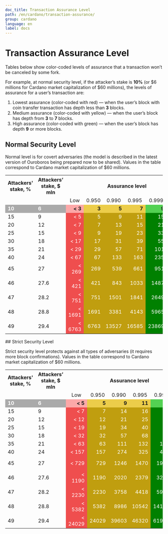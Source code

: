 ```yaml
---
doc_title: Transaction Assurance Level
path: /en/cardano/transaction-assurance/
group: cardano
language: en
label: docs
---
```

<!-- Reviewed at a6a1cdf72c7e167a13f500c0679c01fe4cfa0ca8 -->

<style>
.full-width {
    width: 100%;
}

.r {
    color: white;
    background-color: #ef4e4e;
    text-align: right;
    font-weight: 400;
}

.y {
    color: white;
    background-color: #c09e0f;
    text-align: right;
    font-weight: 400;
}

.g {
    color: white;
    background-color: green;
    text-align: right;
    font-weight: 400;
}

.gr {
    color: white;
    background-color: #aaa;
    font-weight: 700;
}

.rd {
    background-color: #fca8a8;
    text-align: right;
    font-weight: 700;
}

.yd {
    background-color: #eccd4a;
    text-align: right;
    font-weight: 700;
}

.gd {
    background-color: #53d153;
    text-align: right;
    font-weight: 700;
}

.center {
    text-align: center;
}

.pct25 {
    width: 25%;
}
</style>
# Transaction Assurance Level

Tables below show color-coded levels of assurance that a transaction won’t be
canceled by some fork.

For example, at normal security level, if the attacker’s stake is **10%** (or $6
millions for Cardano market capitalization of $60 millions), the levels of
assurance for a user’s transaction are:

1.  Lowest assurance (color-coded with red) — when the user’s block with coin
    transfer transaction has depth less than **3** blocks.
2.  Medium assurance (color-coded with yellow) — when the user’s block has depth
    from **3** to **7** blocks.
3.  High assurance (color-coded with green) — when the user’s block has depth
    **9** or more blocks.
<!-- end -->
## Normal Security Level

Normal level is for covert adversaries (the model is described in the latest
version of Ouroboros being prepared now to be shared). Values in the table
correspond to Cardano market capitalization of $60 millions.

<table class="full-width">
<tr>
    <th class="center">             Attackers' stake, %</th>
    <th class="center pct25">       Attackers’ stake, $ mln </th> 
    <th colspan="6" class="center"> Assurance level         </th>

</tr>
<tr class="center">
    <td></td>
    <td></td>
    <td> Low    </td>
    <td> 0.950  </td>
    <td> 0.990  </td>
    <td> 0.995  </td>
    <td> 0.999  </td>
    <td> High   </td>

</tr>
<tr>
    <td class="gr"> 10          </td>
    <td class="gr"> 6           </td>
    <td class="rd"> &lt; 3      </td>
    <td class="yd"> 3           </td>
    <td class="yd"> 5           </td>
    <td class="yd"> 7           </td>
    <td class="gd"> 9           </td>
    <td class="gd"> 9 &lt;      </td>

</tr>
<tr>
    <td>            15          </td>
    <td>            9           </td>
    <td class="r">  &lt; 5      </td>
    <td class="y">  5           </td>
    <td class="y">  9           </td>
    <td class="y">  11          </td>
    <td class="g">  15          </td>
    <td class="g">  15 &lt;     </td>

</tr>
<tr>
    <td>            20          </td>
    <td>            12          </td>
    <td class="r">  &lt; 7      </td>
    <td class="y">  7           </td>
    <td class="y">  13          </td>
    <td class="y">  15          </td>
    <td class="g">  21          </td>
    <td class="g">  21 &lt;     </td>

</tr>
<tr>
    <td>            25          </td>
    <td>            15          </td>
    <td class="r">  &lt; 9      </td>
    <td class="y">  9           </td>
    <td class="y">  19          </td>
    <td class="y">  23          </td>
    <td class="g">  33          </td>
    <td class="g">  33 &lt;     </td>

</tr>
<tr>
    <td>            30          </td>
    <td>            18          </td>
    <td class="r">  &lt; 17     </td>
    <td class="y">  17          </td>
    <td class="y">  31          </td>
    <td class="y">  39          </td>
    <td class="g">  55          </td>
    <td class="g">  55 &lt;     </td>

</tr>
<tr>
    <td>            35          </td>
    <td>            21          </td>
    <td class="r">  &lt; 29     </td>
    <td class="y">  29          </td>
    <td class="y">  57          </td>
    <td class="y">  71          </td>
    <td class="g">  101         </td>
    <td class="g">  101 &lt;    </td>

</tr>
<tr>
    <td>            40          </td>
    <td>            24          </td>
    <td class="r">  &lt; 67     </td>
    <td class="y">  67          </td>
    <td class="y">  133         </td>
    <td class="y">  163         </td>
    <td class="g">  235         </td>
    <td class="g">  235 &lt;    </td>

</tr>
<tr>
    <td>            45          </td>
    <td>            27          </td>
    <td class="r">  &lt; 269    </td>
    <td class="y">  269         </td>
    <td class="y">  539         </td>
    <td class="y">  661         </td>
    <td class="g">  951         </td>
    <td class="g">  951 &lt;    </td>

</tr>
<tr>
    <td>            46          </td>
    <td>            27.6        </td>
    <td class="r">  &lt; 421    </td>
    <td class="y">  421         </td>
    <td class="y">  843         </td>
    <td class="y">  1033        </td>
    <td class="g">  1487        </td>
    <td class="g">  1487 &lt;   </td>

</tr>
<tr>
    <td>            47          </td>
    <td>            28.2        </td>
    <td class="r">  &lt; 751    </td>
    <td class="y">  751         </td>
    <td class="y">  1501        </td>
    <td class="y">  1841        </td>
    <td class="g">  2649        </td>
    <td class="g">  2649 &lt;   </td>

</tr>
<tr>
    <td>            48          </td>
    <td>            28.8        </td>
    <td class="r">  &lt; 1691   </td>
    <td class="y">  1691        </td>
    <td class="y">  3381        </td>
    <td class="y">  4143        </td>
    <td class="g">  5965        </td>
    <td class="g">  5965 &lt;   </td>

</tr>
<tr>
    <td>            49          </td>
    <td>            29.4        </td>
    <td class="r">  &lt; 6763   </td>
    <td class="y">  6763        </td>
    <td class="y">  13527       </td>
    <td class="y">  16585       </td>
    <td class="g">  23869       </td>
    <td class="g">  23869 &lt;  </td>

</tr>
</table>
## Strict Security Level

Strict security level protects against all types of adversaries (it requires
more block confirmations). Values in the table correspond to Cardano market
capitalization of $60 millions.

<table class="full-width">
<tr>
    <th class="center">             Attackers' stake, %</th>
    <th class="center pct25">       Attackers’ stake, $ mln </th> 
    <th colspan="6" class="center"> Assurance level         </th>

</tr>
<tr class="center">
    <td></td>
    <td></td>
    <td> Low    </td>
    <td> 0.950  </td>
    <td> 0.990  </td>
    <td> 0.995  </td>
    <td> 0.999  </td>
    <td> High   </td>

</tr>
<tr>
    <td class="gr"> 10          </td>
    <td class="gr"> 6           </td>
    <td class="rd"> &lt; 5      </td>
    <td class="yd"> 5           </td>
    <td class="yd"> 9           </td>
    <td class="yd"> 11          </td>
    <td class="gd"> 15          </td>
    <td class="gd"> 15 &lt;     </td>

</tr>
<tr>
    <td>            15          </td>
    <td>            9           </td>
    <td class="r">  &lt; 7      </td>
    <td class="y">  7           </td>
    <td class="y">  14          </td>
    <td class="y">  16          </td>
    <td class="g">  23          </td>
    <td class="g">  23 &lt;     </td>

</tr>
<tr>
    <td>            20          </td>
    <td>            12          </td>
    <td class="r">  &lt; 12     </td>
    <td class="y">  12          </td>
    <td class="y">  21          </td>
    <td class="y">  25          </td>
    <td class="g">  35          </td>
    <td class="g">  35 &lt;     </td>

</tr>
<tr>
    <td>            25          </td>
    <td>            15          </td>
    <td class="r">  &lt; 19     </td>
    <td class="y">  19          </td>
    <td class="y">  34          </td>
    <td class="y">  40          </td>
    <td class="g">  55          </td>
    <td class="g">  55 &lt;     </td>

</tr>
<tr>
    <td>            30          </td>
    <td>            18          </td>
    <td class="r">  &lt; 32     </td>
    <td class="y">  32          </td>
    <td class="y">  57          </td>
    <td class="y">  68          </td>
    <td class="g">  94          </td>
    <td class="g">  94 &lt;     </td>

</tr>
<tr>
    <td>            35          </td>
    <td>            21          </td>
    <td class="r">  &lt; 63     </td>
    <td class="y">  63          </td>
    <td class="y">  111         </td>
    <td class="y">  132         </td>
    <td class="g">  181         </td>
    <td class="g">  181 &lt;    </td>

</tr>
<tr>
    <td>            40          </td>
    <td>            24          </td>
    <td class="r">  &lt; 157    </td>
    <td class="y">  157         </td>
    <td class="y">  274         </td>
    <td class="y">  325         </td>
    <td class="g">  443         </td>
    <td class="g">  443 &lt;    </td>

</tr>
<tr>
    <td>            45          </td>
    <td>            27          </td>
    <td class="r">  &lt; 729    </td>
    <td class="y">  729         </td>
    <td class="y">  1246         </td>
    <td class="y">  1470         </td>
    <td class="g">  1990         </td>
    <td class="g">  1990 &lt;    </td>

</tr>
<tr>
    <td>            46          </td>
    <td>            27.6        </td>
    <td class="r">  &lt; 1190   </td>
    <td class="y">  1190        </td>
    <td class="y">  2020        </td>
    <td class="y">  2379        </td>
    <td class="g">  3214        </td>
    <td class="g">  3214 &lt;   </td>

</tr>
<tr>
    <td>            47          </td>
    <td>            28.2        </td>
    <td class="r">  &lt; 2230   </td>
    <td class="y">  2230        </td>
    <td class="y">  3758        </td>
    <td class="y">  4418        </td>
    <td class="g">  5953        </td>
    <td class="g">  5953 &lt;   </td>

</tr>
<tr>
    <td>            48          </td>
    <td>            28.8        </td>
    <td class="r">  &lt; 5382   </td>
    <td class="y">  5382        </td>
    <td class="y">  8986        </td>
    <td class="y">  10542       </td>
    <td class="g">  14157       </td>
    <td class="g">  14157 &lt;  </td>

</tr>
<tr>
    <td>            49          </td>
    <td>            29.4        </td>
    <td class="r">  &lt; 24029  </td>
    <td class="y">  24029       </td>
    <td class="y">  39603       </td>
    <td class="y">  46320       </td>
    <td class="g">  61922       </td>
    <td class="g">  61922 &lt;  </td>

</tr>
</table>

